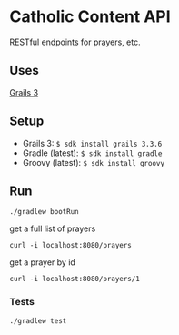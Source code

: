 # Catholic Content API
RESTful endpoints for prayers, etc.

## Uses
[Grails 3](http://docs.grails.org/3.3.x/)

## Setup
 - Grails 3: `$ sdk install grails 3.3.6`
 - Gradle (latest): `$ sdk install gradle`
 - Groovy (latest): `$ sdk install groovy`
 
## Run
```
./gradlew bootRun
```

get a full list of prayers
```
curl -i localhost:8080/prayers
```
get a prayer by id
```
curl -i localhost:8080/prayers/1
```

### Tests
```
./gradlew test
```
